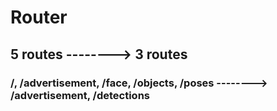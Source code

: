 # Router 

## 5 routes  -------->  3 routes 

###  /, /advertisement, /face, /objects, /poses  -------->   /advertisement, /detections 

